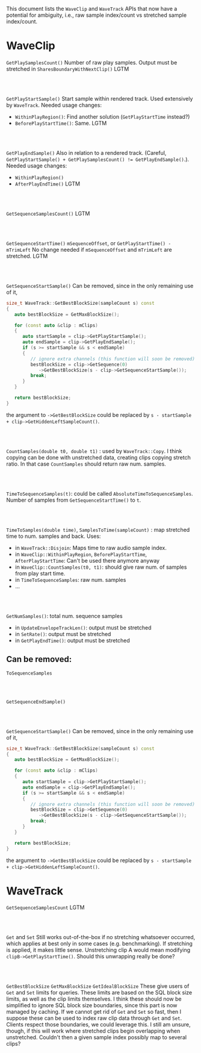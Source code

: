 This document lists the `WaveClip` and `WaveTrack` APIs that now have a potential for ambiguity, i.e., raw sample index/count vs stretched sample index/count.

# WaveClip

`GetPlaySamplesCount()`
Number of raw play samples.
Output must be stretched in `SharesBoundaryWithNextClip()`
LGTM

<br/>
<br/>

`GetPlayStartSample()`
Start sample within rendered track. Used extensively by `WaveTrack`.
Needed usage changes:
* `WithinPlayRegion()`: Find another solution (`GetPlayStartTime` instead?)
* `BeforePlayStartTime()`: Same.
LGTM

<br/>
<br/>

`GetPlayEndSample()`
Also in relation to a rendered track. (Careful, `GetPlayStartSample() + GetPlaySamplesCount() != GetPlayEndSample()`.).
Needed usage changes:
* `WithinPlayRegion()`
* `AfterPlayEndTime()`
LGTM

<br/>
<br/>

`GetSequenceSamplesCount()`
LGTM

<br/>
<br/>

`GetSequenceStartTime()`
`mSequenceOffset`, or `GetPlayStartTime() - mTrimLeft`
No change needed if `mSequenceOffset` and `mTrimLeft` are stretched.
LGTM

<br/>
<br/>

`GetSequenceStartSample()`
Can be removed, since in the only remaining use of it,
```cpp
size_t WaveTrack::GetBestBlockSize(sampleCount s) const
{
   auto bestBlockSize = GetMaxBlockSize();

   for (const auto &clip : mClips)
   {
      auto startSample = clip->GetPlayStartSample();
      auto endSample = clip->GetPlayEndSample();
      if (s >= startSample && s < endSample)
      {
         // ignore extra channels (this function will soon be removed)
         bestBlockSize = clip->GetSequence(0)
            ->GetBestBlockSize(s - clip->GetSequenceStartSample());
         break;
      }
   }

   return bestBlockSize;
}
```
the argument to `->GetBestBlockSize` could be replaced by `s - startSample + clip->GetHiddenLeftSampleCount()`.

<br/>
<br/>

`CountSamples(double t0, double t1)` : used by `WaveTrack::Copy`. I think copying can be done with unstretched data, creating clips copying stretch ratio. In that case `CountSamples` should return raw num. samples.

<br/>
<br/>

`TimeToSequenceSamples(t)`: could be called `AbsoluteTimeToSequenceSamples`. Number of samples from `GetSequenceStartTime()` to `t`.

<br/>
<br/>

`TimeToSamples(double time)`, `SamplesToTime(sampleCount)` : map stretched time to num. samples and back. Uses:
* in `WaveTrack::Disjoin`: Maps time to raw audio sample index.
* in `WaveClip::WithinPlayRegion`, `BeforePlayStartTime`, `AfterPlayStartTime`: Can't be used there anymore anyway
* in `WaveClip::CountSamples(t0, t1)`: should give raw num. of samples from play start time.
* in `TimeToSequenceSamples`: raw num. samples
* ...

<br/>
<br/>

`GetNumSamples()`: total num. sequence samples
* in `UpdateEnvelopeTrackLen()`: output must be stretched
* in `SetRate()`: output must be stretched
* in `GetPlayEndTime()`: output must be stretched

## Can be removed:

`ToSequenceSamples`

<br/>
<br/>

`GetSequenceEndSample()`

<br/>
<br/>

`GetSequenceStartSample()`
Can be removed, since in the only remaining use of it,
```cpp
size_t WaveTrack::GetBestBlockSize(sampleCount s) const
{
   auto bestBlockSize = GetMaxBlockSize();

   for (const auto &clip : mClips)
   {
      auto startSample = clip->GetPlayStartSample();
      auto endSample = clip->GetPlayEndSample();
      if (s >= startSample && s < endSample)
      {
         // ignore extra channels (this function will soon be removed)
         bestBlockSize = clip->GetSequence(0)
            ->GetBestBlockSize(s - clip->GetSequenceStartSample());
         break;
      }
   }

   return bestBlockSize;
}
```
the argument to `->GetBestBlockSize` could be replaced by `s - startSample + clip->GetHiddenLeftSampleCount()`.

# WaveTrack

`GetSequenceSamplesCount`
LGTM

<br/>
<br/>

`Get` and `Set`
Still works out-of-the-box if no stretching whatsoever occurred, which applies at best only in some cases (e.g. benchmarking).
If stretching is applied, it makes little sense. Unstretching clip A would mean modifying `clipB->GetPlayStartTime()`. Should this unwrapping really be done?

<br/>
<br/>

`GetBestBlockSize`
`GetMaxBlockSize`
`GetIdealBlockSize`
These give users of `Get` and `Set` limits for queries. These limits are based on the SQL block size limits, as well as the clip limits themselves.
I think these should now be simplified to ignore SQL block size boundaries, since this part is now managed by caching.
If we cannot get rid of `Get` and `Set` so fast, then I suppose these can be used to index raw clip data through `Get` and `Set`. Clients respect those boundaries, we could leverage this.
I still am unsure, though, if this will work where stretched clips begin overlapping when unstretched. Couldn't then a given sample index possibly map to several clips?


